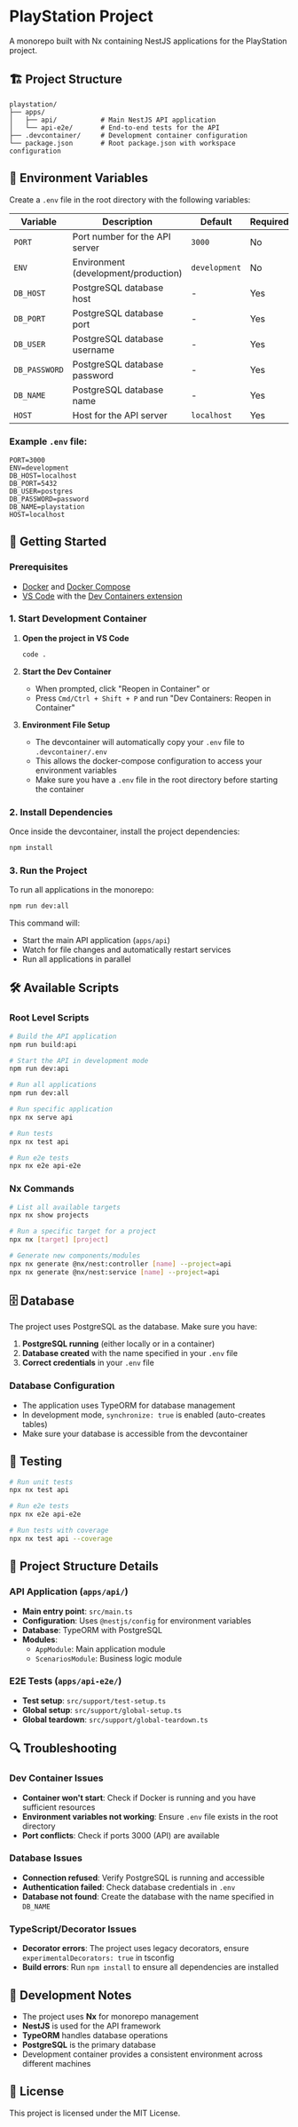 # PlayStation Project

A monorepo built with Nx containing NestJS applications for the PlayStation project.

## 🏗️ Project Structure

```
playstation/
├── apps/
│   ├── api/           # Main NestJS API application
│   └── api-e2e/       # End-to-end tests for the API
├── .devcontainer/     # Development container configuration
└── package.json       # Root package.json with workspace configuration
```

## 🔧 Environment Variables

Create a `.env` file in the root directory with the following variables:

| Variable      | Description                          | Default       | Required |
| ------------- | ------------------------------------ | ------------- | -------- |
| `PORT`        | Port number for the API server       | `3000`        | No       |
| `ENV`         | Environment (development/production) | `development` | No       |
| `DB_HOST`     | PostgreSQL database host             | -             | Yes      |
| `DB_PORT`     | PostgreSQL database port             | -             | Yes      |
| `DB_USER`     | PostgreSQL database username         | -             | Yes      |
| `DB_PASSWORD` | PostgreSQL database password         | -             | Yes      |
| `DB_NAME`     | PostgreSQL database name             | -             | Yes      |
| `HOST`        | Host for the API server              | `localhost`   | Yes      |

### Example `.env` file:

```env
PORT=3000
ENV=development
DB_HOST=localhost
DB_PORT=5432
DB_USER=postgres
DB_PASSWORD=password
DB_NAME=playstation
HOST=localhost
```

## 🚀 Getting Started

### Prerequisites

- [Docker](https://www.docker.com/) and [Docker Compose](https://docs.docker.com/compose/)
- [VS Code](https://code.visualstudio.com/) with the [Dev Containers extension](https://marketplace.visualstudio.com/items?itemName=ms-vscode-remote.remote-containers)

### 1. Start Development Container

1. **Open the project in VS Code**

   ```bash
   code .
   ```

2. **Start the Dev Container**

   - When prompted, click "Reopen in Container" or
   - Press `Cmd/Ctrl + Shift + P` and run "Dev Containers: Reopen in Container"

3. **Environment File Setup**
   - The devcontainer will automatically copy your `.env` file to `.devcontainer/.env`
   - This allows the docker-compose configuration to access your environment variables
   - Make sure you have a `.env` file in the root directory before starting the container

### 2. Install Dependencies

Once inside the devcontainer, install the project dependencies:

```bash
npm install
```

### 3. Run the Project

To run all applications in the monorepo:

```bash
npm run dev:all
```

This command will:

- Start the main API application (`apps/api`)
- Watch for file changes and automatically restart services
- Run all applications in parallel

## 🛠️ Available Scripts

### Root Level Scripts

```bash
# Build the API application
npm run build:api

# Start the API in development mode
npm run dev:api

# Run all applications
npm run dev:all

# Run specific application
npx nx serve api

# Run tests
npx nx test api

# Run e2e tests
npx nx e2e api-e2e
```

### Nx Commands

```bash
# List all available targets
npx nx show projects

# Run a specific target for a project
npx nx [target] [project]

# Generate new components/modules
npx nx generate @nx/nest:controller [name] --project=api
npx nx generate @nx/nest:service [name] --project=api
```

## 🗄️ Database

The project uses PostgreSQL as the database. Make sure you have:

1. **PostgreSQL running** (either locally or in a container)
2. **Database created** with the name specified in your `.env` file
3. **Correct credentials** in your `.env` file

### Database Configuration

- The application uses TypeORM for database management
- In development mode, `synchronize: true` is enabled (auto-creates tables)
- Make sure your database is accessible from the devcontainer

## 🧪 Testing

```bash
# Run unit tests
npx nx test api

# Run e2e tests
npx nx e2e api-e2e

# Run tests with coverage
npx nx test api --coverage
```

## 📁 Project Structure Details

### API Application (`apps/api/`)

- **Main entry point**: `src/main.ts`
- **Configuration**: Uses `@nestjs/config` for environment variables
- **Database**: TypeORM with PostgreSQL
- **Modules**:
  - `AppModule`: Main application module
  - `ScenariosModule`: Business logic module

### E2E Tests (`apps/api-e2e/`)

- **Test setup**: `src/support/test-setup.ts`
- **Global setup**: `src/support/global-setup.ts`
- **Global teardown**: `src/support/global-teardown.ts`

## 🔍 Troubleshooting

### Dev Container Issues

- **Container won't start**: Check if Docker is running and you have sufficient resources
- **Environment variables not working**: Ensure `.env` file exists in the root directory
- **Port conflicts**: Check if ports 3000 (API) are available

### Database Issues

- **Connection refused**: Verify PostgreSQL is running and accessible
- **Authentication failed**: Check database credentials in `.env`
- **Database not found**: Create the database with the name specified in `DB_NAME`

### TypeScript/Decorator Issues

- **Decorator errors**: The project uses legacy decorators, ensure `experimentalDecorators: true` in tsconfig
- **Build errors**: Run `npm install` to ensure all dependencies are installed

## 📝 Development Notes

- The project uses **Nx** for monorepo management
- **NestJS** is used for the API framework
- **TypeORM** handles database operations
- **PostgreSQL** is the primary database
- Development container provides a consistent environment across different machines

## 📄 License

This project is licensed under the MIT License.

